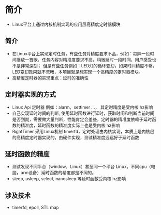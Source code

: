 # 简介
* Linux平台上通过内核机制实现的应用层高精度定时器模块

## 简介
* 在Linux平台上实现定时任务，有些任务对精度要求不高，例如：每隔一段时间播放一首歌，任务内容对精准度要求不高，稍微延时一段时间，用户感受也不是非常深刻；
但是有些任务例如：LED灯的循环变幻，如果时间精度不够，LED变幻效果就不流畅，本项目就是想实现一个高精度的定时器模块。
* 高精度定时器的实现重点：延时的准确性

## 定时器实现的方式
* Linux Api 定时器 例如：alarm，settimer ...， 其定时精度是受内核 hz影响
* 自己实现延时时间的判断, 使用延时函数进行延时，获取时间和判断当前时间是否到期，需要做大量判断，性能肯定会差些，定时器的精准度依赖于延时函数的精准度，延时函数的精准度实际上也是受内核 hz影响
* RightTimer 采用Linux机制 timerfd，定时处理由内核实现，本质上是内核层的高精度定时器实现的，由硬件实现，测试精准度远远好于延时函数

## 延时函数的精度
* 测试发现不同平台（window，Linux）甚至同一个平台 Linux，不同cpu（电脑，arm设备）延时函数的精度都是不同的。
* sleep, usleep, select, nanosleep 等延时函数受内核 hz影响

## 涉及技术
* timerfd, epoll, STL map
